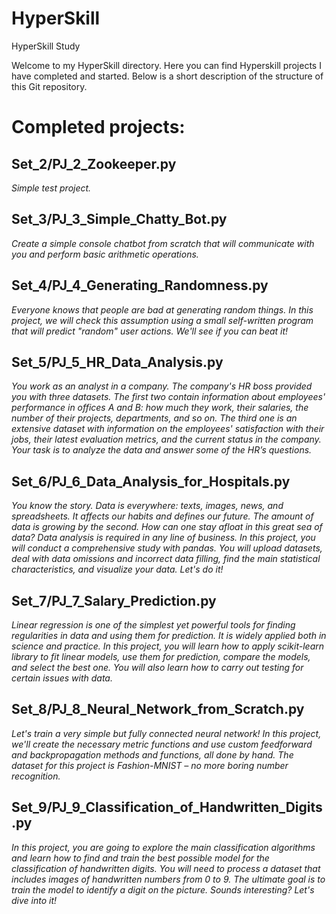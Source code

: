 # HyperSkill
HyperSkill Study

Welcome to my HyperSkill directory. Here you can find Hyperskill projects I have completed and started.
Below is a short description of the structure of this Git repository.

# Completed projects:

## Set_2/PJ_2_Zookeeper.py
_Simple test project._

## Set_3/PJ_3_Simple_Chatty_Bot.py 
_Create a simple console chatbot from scratch that will communicate with you and perform basic arithmetic operations._

## Set_4/PJ_4_Generating_Randomness.py
_Everyone knows that people are bad at generating random things. In this project, we will check this assumption using a small self-written program that will predict "random" user actions. We'll see if you can beat it!_

## Set_5/PJ_5_HR_Data_Analysis.py
_You work as an analyst in a company. The company's HR boss provided you with three datasets. The first two contain information about employees' performance in offices A and B: how much they work, their salaries, the number of their projects, departments, and so on. The third one is an extensive dataset with information on the employees' satisfaction with their jobs, their latest evaluation metrics, and the current status in the company. Your task is to analyze the data and answer some of the HR’s questions._

## Set_6/PJ_6_Data_Analysis_for_Hospitals.py
_You know the story. Data is everywhere: texts, images, news, and spreadsheets. It affects our habits and defines our future. The amount of data is growing by the second. How can one stay afloat in this great sea of data? Data analysis is required in any line of business. In this project, you will conduct a comprehensive study with pandas. You will upload datasets, deal with data omissions and incorrect data filling, find the main statistical characteristics, and visualize your data. Let's do it!_

## Set_7/PJ_7_Salary_Prediction.py
_Linear regression is one of the simplest yet powerful tools for finding regularities in data and using them for prediction. It is widely applied both in science and practice. In this project, you will learn how to apply scikit-learn library to fit linear models, use them for prediction, compare the models, and select the best one. You will also learn how to carry out testing for certain issues with data._

## Set_8/PJ_8_Neural_Network_from_Scratch.py
_Let's train a very simple but fully connected neural network! In this project, we'll create the necessary metric functions and use custom feedforward and backpropagation methods and functions, all done by hand. The dataset for this project is Fashion-MNIST – no more boring number recognition._

## Set_9/PJ_9_Classification_of_Handwritten_Digits.py
_In this project, you are going to explore the main classification algorithms and learn how to find and train the best possible model for the classification of handwritten digits. You will need to process a dataset that includes images of handwritten numbers from 0 to 9. The ultimate goal is to train the model to identify a digit on the picture. Sounds interesting? Let's dive into it!_